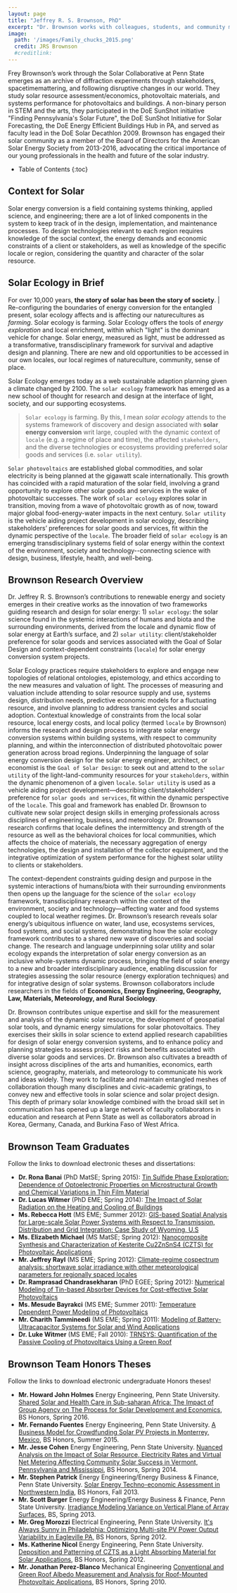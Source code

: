 ```yaml
---
layout: page
title: "Jeffrey R. S. Brownson, PhD"
excerpt: "Dr. Brownson works with colleagues, students, and community members to explore the school of thought in solar energy called Solar Ecology."
image:
  path: '/images/Family_chucks_2015.png'
  credit: JRS Brownson
  #creditlink: 
---
```


Frey Brownson’s work through the Solar Collaborative at Penn State emerges as an archive of diffraction experiments through stakeholders, spacetimemattering, and following disruptive changes in our world. They study solar resource assessment/economics, photovoltaic materials, and systems performance for photovoltaics and buildings. A non-binary person in STEM and the arts, they participated in the DoE SunShot initiative "Finding Pennsylvania's Solar Future", the DoE SunShot Initiative for Solar Forecasting, the DoE Energy Efficient Buildings Hub in PA, and served as faculty lead in the DoE Solar Decathlon 2009. Brownson has engaged their solar community as a member of the Board of Directors for the American Solar Energy Society from 2013-2016, advocating the critical importance of our young professionals in the health and future of the solar industry.  

* Table of Contents
{:toc}

## Context for Solar

Solar energy conversion is a field containing systems thinking, applied science, and engineering; there are a lot of linked components in the system to keep track of in the design, implementation, and maintenance processes. To design technologies relevant to each region requires knowledge of the social context, the energy demands and economic constraints of a client or stakeholders, as well as knowledge of the specific locale or region, considering the quantity and character of the solar resource. 

## Solar Ecology in Brief

For over 10,000 years, **the story of solar has been the story of society**. | Re-configuring the boundaries of energy conversion for the entangled present, solar ecology affects and is affecting our naturecultures as *farming*. Solar ecology is farming. Solar Ecology offers the tools of *energy exploration* and local enrichment, within which "light" is the dominant vehicle for change. Solar energy, measured as light, must be addressed as a transformative, transdisciplinary framework for survival and adaptive design and planning. There are new and old opportunities to be accessed in our own locales, our local regimes of natureculture, community, sense of place. 

Solar Ecology emerges today as a web sustainable adaption planning given a climate changed by 2100. The `solar ecology` framework has emerged as a new school of thought for research and design at the interface of light, society, and our supporting ecosystems.

> `Solar ecology` is farming. By this, I mean *solar ecology* attends to the systems framework of discovery and design associated with **solar energy conversion** writ large, coupled with the dynamic context of `locale` (e.g. a regime of place and time), the affected `stakeholders`, and the diverse technologies or ecosystems providing preferred solar goods and services (i.e. `solar utility`).
 
`Solar photovoltaics` are established global commodities, and solar
electricity is being planned at the gigawatt scale internationally. This growth has coincided with a rapid maturation of the solar field, involving a grand opportunity to explore other solar goods and services in the wake of photovoltaic successes. The work of `solar ecology` explores solar in transition, moving from a wave of photovoltaic growth as of now, toward major global food-energy-water impacts in the next century. `Solar utility` is the vehicle aiding project development in solar ecology, describing stakeholders’ preferences for solar goods and services, fit within the dynamic perspective of the `locale`. The broader field of `solar ecology` is an emerging transdisciplinary systems field of solar energy within the context of the environment, society and technology--connecting science with design, business, lifestyle, health, and well-being. 


<!-- 

## Solar Ecology in the Media

**Focus on Research: Solar ecology explores the challenges in solar energy**
An editorial commentary that I developed to frame `solar ecology` in 2015. This peice preceded our first all-day workshop on "Solar Ecology: Exploring the Grand Challenges in Solar Energy", held on Dec. 4, 2015 at the Earth and Mineral Sciences Energy Institute, University Park, PA.

 <div>
    <iframe src="http://www.centredaily.com/living/article47032905.html" height="415" width="560" allowfullscreen="" frameborder="1">
    </iframe>
</div>

More Info: [www.energy.psu.edu/solarchallenge](http://www.energy.psu.edu/solarchallenge/) 

-->

## Brownson Research Overview

Dr. Jeffrey R. S. Brownson’s contributions to renewable energy and society emerges in their creative works as the innovation of two frameworks guiding research and design for solar energy: 1) `solar ecology`: the solar science found in the systemic interactions of humans and biota and the surrounding environments, derived from the locale and dynamic flow of solar energy at Earth’s surface, and 2) `solar utility`: client/stakeholder preference for solar goods and services associated with the Goal of Solar Design and context-dependent constraints (`locale`) for solar energy conversion system projects.

Solar Ecology practices require stakeholders to explore and engage new topologies of relational ontologies, epistemology, and ethics according to the new measures and valuation of light. The processes  of measuring and valuation include attending to solar resource supply and use, systems design, distribution needs, predictive economic models for a fluctuating resource, and involve planning to address transient cycles and social adoption. Contextual knowledge of constraints from the local solar resource, local energy costs, and local policy (termed `locale` by Brownson) informs the research and design process to integrate solar energy conversion systems within building systems, with respect to community planning, and within the interconnection of distributed photovoltaic power generation across broad regions. Underpinning the language of solar energy conversion design for the solar energy engineer, architect, or economist is the `Goal of Solar Design`: to seek out and attend to the `solar utility` of the light-land-community resources for your `stakeholders`, within the dynamic phenomenon of a given `locale`. `Solar utility` is used as a vehicle aiding project development—describing client/stakeholders' preference for `solar goods and services`, fit within the dynamic perspective of the `locale`. This goal and framework has enabled Dr. Brownson to cultivate new solar project design skills in emerging professionals across disciplines of engineering, business, and meteorology. Dr. Brownson’s research confirms that locale defines the intermittency and strength of the resource as well as the behavioral choices for local communities, which affects the choice of materials, the necessary aggregation of energy technologies, the design and installation of the collector equipment, and the integrative optimization of system performance for the highest solar utility to clients or stakeholders.

The context-dependent constraints guiding design and purpose in the systemic interactions of humans/biota with their surrounding environments then opens up the language for the science of the `solar ecology` framework, transdisciplinary research within the context of the environment, society and technology—affecting water and food systems coupled to local weather regimes. Dr. Brownson’s research reveals solar energy’s ubiquitous influence on water, land use, ecosystems services, food systems, and social systems, demonstrating how the solar ecology framework contributes to a shared new wave of discoveries and social change. The research and language underpinning solar utility and solar ecology expands the interpretation of solar energy conversion as an inclusive whole-systems dynamic process, bringing the field of solar energy to a new and broader interdisciplinary audience, enabling discussion for strategies assessing the solar resource (energy exploration techniques) and for integrative design of solar systems. Brownson collaborators include researchers in the fields of **Economics, Energy Engineering, Geography, Law, Materials, Meteorology, and Rural Sociology**.

Dr. Brownson contributes unique expertise and skill for the measurement and analysis of the dynamic solar resource, the development of geospatial solar tools, and dynamic energy simulations for solar photovoltaics. They exercises their skills in solar science to extend applied research capabilities for design of solar energy conversion systems, and to enhance policy and planning strategies to assess project risks and benefits associated with diverse solar goods and services. Dr. Brownson also cultivates a breadth of insight across disciplines of the arts and humanities, economics, earth science, geography, materials, and meteorology to communicate his work and ideas widely. They work to facilitate and maintain entangled meshes of collaboration though many disciplines and civic-academic gratings, to convey new and effective tools in solar science and solar project design. This depth of primary solar knowledge combined with the broad skill set in communication has opened up a large network of faculty collaborators in education and research at Penn State as well as collaborators abroad in Korea, Germany, Canada, and Burkina Faso of West Africa.


## Brownson Team Graduates

Follow the links to download electronic theses and dissertations:

* **Dr. Rona Banai** (PhD MatSE; Spring 2015): [Tin Sulfide Phase Exploration: Dependence of Optoelectronic Properties on Microstructural Growth and Chemical Variations in Thin Film Material](https://etda.libraries.psu.edu/catalog/26291)
* **Dr. Lucas Witmer** (PhD EME; Spring 2014): [The Impact of Solar Radiation on the Heating and Cooling of Buildings](https://etda.libraries.psu.edu/paper/22777/)
* **Ms. Rebecca Hott** (MS EME; Summer 2012): [GIS-based Spatial Analysis for Large-scale Solar Power Systems with Respect to Transmission, Distribution and Grid Integration: Case Study of Wyoming, U.S](https://etda.libraries.psu.edu/paper/15513/)
* **Ms. Elizabeth Michael** (MS MatSE; Spring 2012): [Nanocomposite Synthesis and Characterization of Kesterite Cu2ZnSnS4 (CZTS) for Photovoltaic Applications](https://etda.libraries.psu.edu/paper/13171/)
* **Mr. Jeffrey Rayl** (MS EME; Spring 2012): [Climate-regime cospectrum analysis: shortwave solar irradiance with other meteorological parameters for regionally spaced locales](https://etda.libraries.psu.edu/paper/14484/)
* **Dr. Ramprasad Chandrasekharan** (PhD EGEE; Spring 2012): [Numerical Modeling of Tin-based Absorber Devices for Cost-effective Solar Photovoltaics](https://etda.libraries.psu.edu/paper/14473/)
* **Ms. Mesude Bayrakci** (MS EME; Summer 2011): [Temperature Dependent Power Modeling of Photovoltaics](https://etda.libraries.psu.edu/catalog/12328)
* **Mr. Charith Tammineedi** (MS EME; Spring 2011): [Modeling of Battery-Ultracapacitor Systems for Solar and Wind Applications](https://etda.libraries.psu.edu/catalog/11561)
* **Dr. Luke Witmer** (MS EME; Fall 2010): [TRNSYS: Quantification of the Passive Cooling of Photovoltaics Using a Green Roof](https://etda.libraries.psu.edu/catalog/11242)

## Brownson Team Honors Theses

Follow the links to download electronic undergraduate Honors theses!

* **Mr. Howard John Holmes** Energy Engineering, Penn State University. [Shared Solar and Health Care in Sub-saharan Africa: The Impact of Group Agency on The Process for Solar Development and Economics](https://honors.libraries.psu.edu/catalog/29420), BS Honors, Spring 2016.
* **Mr. Fernando Fuentes** Energy Engineering, Penn State University. [A Business Model for Crowdfunding Solar PV Projects in Monterrey, Mexico](https://honors.libraries.psu.edu/catalog/26589), BS Honors, Summer 2015.
* **Mr. Jesse Cohen** Energy Engineering, Penn State University. [Nuanced Analysis on the Impact of Solar Resource, Electricity Rates and Virtual Net Metering Affecting Community Solar Success in Vermont, Pennsylvania and Mississippi](https://honors.libraries.psu.edu/catalog/25453), BS Honors, Spring 2014.
* **Mr. Stephen Patrick** Energy Engineering/Energy Business & Finance, Penn State University. [Solar Energy Techno-economic Assessment in Northwestern India](https://honors.libraries.psu.edu/catalog/21469), BS Honors, Fall 2013.
* **Mr. Scott Burger** Energy Engineering/Energy Business & Finance, Penn State University. [Irradiance Modeling Variance on Vertical Plane of Array Surfaces](https://honors.libraries.psu.edu/catalog/17887), BS, Spring 2013.
* **Mr. Greg Morozzi** Electrical Engineering, Penn State University. [It's Always Sunny in Philadelphia: Optimizing Multi-site PV Power Output Variability in Eagleville PA](https://honors.libraries.psu.edu/catalog/17909), BS Honors, Spring 2012.
* **Ms. Katherine Nicol** Energy Engineering, Penn State University. [Deposition and Patterning of CZTS as a Light Absorbing Material for Solar Applications](https://honors.libraries.psu.edu/catalog/14085), BS Honors, Spring 2012.
* **Mr. Jonathan Perez-Blanco** Mechanical Engineering [Conventional and Green Roof Albedo Measurement and Analysis for Roof-Mounted Photovoltaic Applications](http://honors.libraries.psu.edu/theses/approved/WorldWideIndex/EHT-212/index.html), BS Honors, Spring 2010.

<!--stackedit_data:
eyJoaXN0b3J5IjpbOTgyMDIyOTk2XX0=
-->